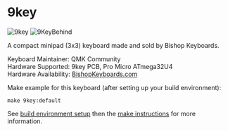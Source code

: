 9key
===

![9key](http://i.imgur.com/a3wWc7h.jpg)
![9KeyBehind](http://i.imgur.com/2PWf5wu.jpg)

A compact minipad (3x3) keyboard made and sold by Bishop Keyboards.

Keyboard Maintainer: QMK Community  
Hardware Supported: 9key PCB, Pro Micro ATmega32U4  
Hardware Availability: [BishopKeyboards.com](http://bishopkeyboards.com/)

Make example for this keyboard (after setting up your build environment):

    make 9key:default

See [build environment setup](https://docs.qmk.fm/build_environment_setup.html) then the [make instructions](https://docs.qmk.fm/make_instructions.html) for more information.